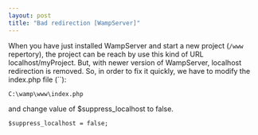 ```yaml
---
layout: post
title: "Bad redirection [WampServer]"
---
```

When you have just installed WampServer and start a new project (`/www` repertory), the project can be reach by use this kind of URL localhost/myProject.
But, with newer version of WampServer, localhost redirection is removed.
So, in order to fix it quickly, we have to modify the index.php file (``):
```
C:\wamp\www\index.php
```
and change value of $suppress_localhost to false.
```
$suppress_localhost = false;
```
